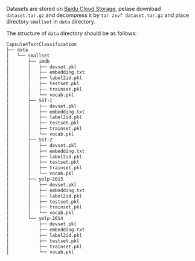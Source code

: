Datasets are stored on [Baidu Cloud Storage](https://pan.baidu.com/s/1x3lU9yrPNOYEpxqY_TtUbQ),
pelase download `dataset.tar.gz` and decompress it by `tar zxvf dataset.tar.gz` and place directory
 `smallset` in `data` directory.
 
 The structure of `data` directory should be as follows:
 ```bash
Capsule4TextClassification
├── data
│   └── smallset
│       ├── imdb
│       │   ├── devset.pkl
│       │   ├── embedding.txt
│       │   ├── label2id.pkl
│       │   ├── testset.pkl
│       │   ├── trainset.pkl
│       │   └── vocab.pkl
│       ├── SST-1
│       │   ├── devset.pkl
│       │   ├── embedding.txt
│       │   ├── label2id.pkl
│       │   ├── testset.pkl
│       │   ├── trainset.pkl
│       │   └── vocab.pkl
│       ├── SST-2
│       │   ├── devset.pkl
│       │   ├── embedding.txt
│       │   ├── label2id.pkl
│       │   ├── testset.pkl
│       │   ├── trainset.pkl
│       │   └── vocab.pkl
│       ├── yelp-2013
│       │   ├── devset.pkl
│       │   ├── embedding.txt
│       │   ├── label2id.pkl
│       │   ├── testset.pkl
│       │   ├── trainset.pkl
│       │   └── vocab.pkl
│       └── yelp-2014
│           ├── devset.pkl
│           ├── embedding.txt
│           ├── label2id.pkl
│           ├── testset.pkl
│           ├── trainset.pkl
│           └── vocab.pkl

```